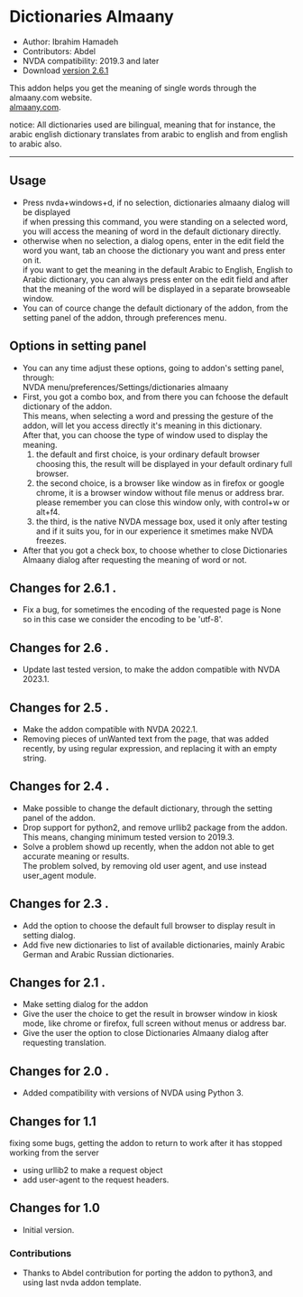 # Dictionaries Almaany #

*	Author: Ibrahim Hamadeh
*	Contributors: Abdel
*	NVDA compatibility: 2019.3 and later
*	Download [version 2.6.1][1]  

This addon helps you get the meaning of single words through the almaany.com website.  
[almaany.com](https://www.almaany.com/en/dict/ar-en/).

notice: All dictionaries used are bilingual, meaning that for instance, the arabic english dictionary translates from arabic to english and from english to arabic also. 

***

## Usage

*	Press nvda+windows+d, if no selection, dictionaries almaany dialog will be displayed  
if when pressing this command, you were standing on a selected word, you will access the meaning of word in the default dictionary directly.  
*	otherwise when no selection, a dialog opens, enter in the edit field the word you want, tab an choose the dictionary you want and press enter on it.  
if you want to get the meaning in the default Arabic to English, English to Arabic dictionary, you can always press enter on the edit field and after that the meaning of the word will be displayed in a separate browseable window.  
*	You can of cource change the default dictionary of the addon, from the setting panel of the addon, through preferences menu.  

## Options in setting panel ##

*	You can any time adjust these options, going to addon's setting panel, through:  
NVDA menu/preferences/Settings/dictionaries almaany  
*	First, you got a combo box, and from there you can fchoose the default dictionary of the addon.  
This means, when selecting a word and pressing the gesture of the addon, will let you access directly it's meaning in this dictionary.  
After that, you can choose the type of window used to display the meaning.  
	1.	the default and first choice, is your ordinary default browser  
choosing this, the result will be displayed in your default ordinary full browser.  
	2.	the  second choice, is a browser like window as in firefox or google chrome, it is a browser window without file menus or address brar.  
please remember you can close this window only, with control+w or alt+f4.  
	3.	the third, is the native NVDA message box, used it only after testing and if it suits you, for in our experience it smetimes make NVDA freezes.  
*	After that you got a check box, to choose whether to close Dictionaries Almaany dialog after requesting the meaning of word or not.  

## Changes for 2.6.1 .

*	Fix a bug, for sometimes the encoding of the requested page is None  
so in this case we consider the encoding to be 'utf-8'.

## Changes for 2.6 .

*	Update last tested version, to make the addon compatible with NVDA 2023.1.
 
## Changes for 2.5 .

*	Make the addon compatible with NVDA 2022.1.
*	Removing pieces of unWanted text from the page, that was added recently, by using regular expression, and replacing it with an empty string.

## Changes for 2.4 .

*	Make possible to change the default dictionary, through the setting panel of the addon.  
*	Drop support for python2, and remove urllib2 package from the addon.  
This means, changing minimum tested version to 2019.3.  
*	Solve a problem showd up recently, when the addon not able to get accurate meaning or results.  
The problem solved, by removing old user agent, and use instead user_agent module.

## Changes for 2.3 .

*	Add the option to choose the default full browser to display result in setting dialog.  
*	Add five new dictionaries to list of available dictionaries, mainly Arabic German and Arabic Russian dictionaries.  

## Changes for 2.1 .

*	Make setting dialog for the addon  
*	Give the user the choice to get the result in browser window in kiosk mode, like chrome or firefox, full screen without menus or address bar.  
*	Give the user the option to close Dictionaries Almaany dialog after requesting translation.  

## Changes for 2.0 .

*	Added compatibility with versions of NVDA using Python 3.

## Changes for 1.1 ##

fixing some bugs, getting the addon to return to work after it has stopped working from the server  

*	using urllib2 to make a request object  
*	add user-agent to the request headers.  

## Changes for 1.0 ##

*	Initial version.

### Contributions ###

*	Thanks to Abdel contribution for porting the addon to python3, and using last nvda addon template.  

[1]: https://github.com/ibrahim-h/dictionariesAlmaany/releases/download/2.6.1/DictionariesAlmaany-2.6.1.nvda-addon

